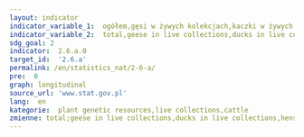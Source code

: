 ```yaml
---
layout: indicator
indicator_variable_1:  ogółem,gęsi w żywych kolekcjach,kaczki w żywych kolekcjach,kury w żywych kolekcjach,bydło od którego pobrano materiał genetyczny do banku genów,materiał genetyczny bydła w banku genów
indicator_variable_2:  total,geese in live collections,ducks in live collections,hens in live collections,cattle whose genetic material is stored in gene bank,genetic material from cattle in gene bank
sdg_goal: 2
indicator:  2.6.a.0
target_id:  '2.6.a'
permalink: /en/statistics_nat/2-6-a/
pre:  0
graph: longitudinal
source_url: 'www.stat.gov.pl'
lang:  en
kategorie:  plant genetic resources,live collections,cattle
zmienne: total;geese in live collections,ducks in live collections,hens in live collections;cattle whose genetic material is stored in gene bank,genetic material from cattle in gene bank
---
```

